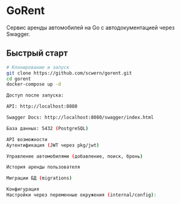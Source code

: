 # GoRent

Сервис аренды автомобилей на Go с автодокументацией через Swagger.

## Быстрый старт

```bash
# Клонирование и запуск
git clone https://github.com/scwern/gorent.git
cd gorent
docker-compose up -d

Доступ после запуска:

API: http://localhost:8080

Swagger Docs: http://localhost:8080/swagger/index.html

База данных: 5432 (PostgreSQL)

API возможности
Аутентификация (JWT через pkg/jwt)

Управление автомобилями (добавление, поиск, бронь)

История аренды пользователя

Миграции БД (migrations)

Конфигурация
Настройки через переменные окружения (internal/config):
